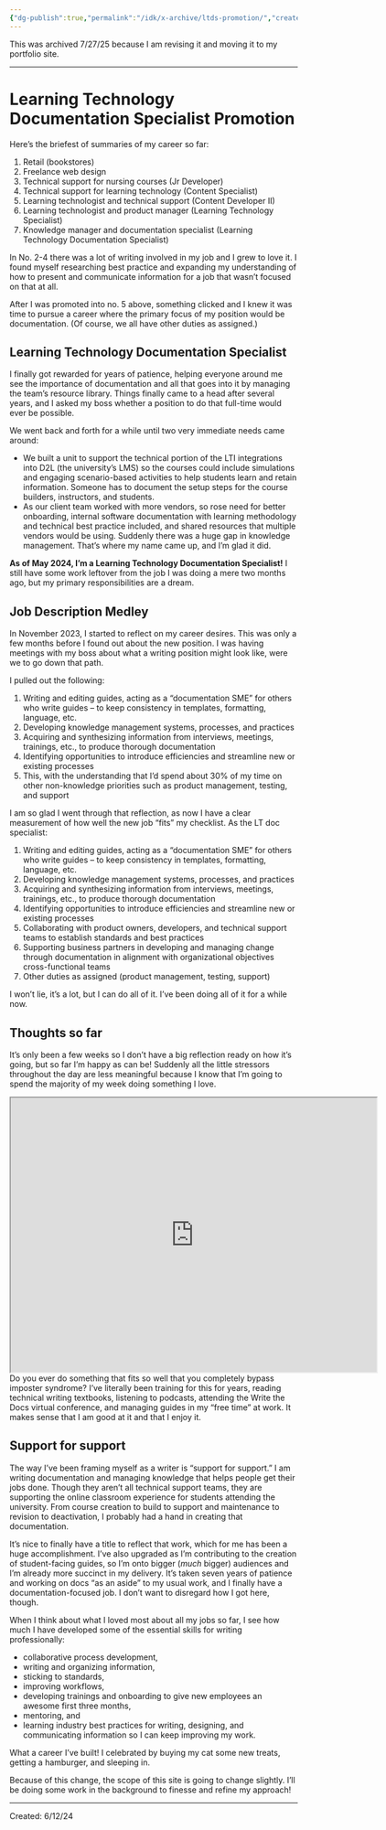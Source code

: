 ```yaml
---
{"dg-publish":true,"permalink":"/idk/x-archive/ltds-promotion/","created":"2024-12-14T14:01:59.993-05:00","updated":"2025-08-02T13:23:19.239-04:00"}
---
```


This was archived 7/27/25 because I am revising it and moving it to my portfolio site.

---
# Learning Technology Documentation Specialist Promotion 

Here’s the briefest of summaries of my career so far:

1. Retail (bookstores)
2. Freelance web design
3. Technical support for nursing courses (Jr Developer)
4. Technical support for learning technology (Content Specialist)
5. Learning technologist and technical support (Content Developer II)
6. Learning technologist and product manager (Learning Technology Specialist)
7. Knowledge manager and documentation specialist (Learning Technology Documentation Specialist)

In No. 2-4 there was a lot of writing involved in my job and I grew to love it. I found myself researching best practice and expanding my understanding of how to present and communicate information for a job that wasn’t focused on that at all.

After I was promoted into no. 5 above, something clicked and I knew it was time to pursue a career where the primary focus of my position would be documentation. (Of course, we all have other duties as assigned.)

## Learning Technology Documentation Specialist

I finally got rewarded for years of patience, helping everyone around me see the importance of documentation and all that goes into it by managing the team’s resource library. Things finally came to a head after several years, and I asked my boss whether a position to do that full-time would ever be possible.

We went back and forth for a while until two very immediate needs came around:

- We built a unit to support the technical portion of the LTI integrations into D2L (the university’s LMS) so the courses could include simulations and engaging scenario-based activities to help students learn and retain information. Someone has to document the setup steps for the course builders, instructors, and students.
- As our client team worked with more vendors, so rose need for better onboarding, internal software documentation with learning methodology and technical best practice included, and shared resources that multiple vendors would be using. Suddenly there was a huge gap in knowledge management. That’s where my name came up, and I’m glad it did.

**As of May 2024, I’m a Learning Technology Documentation Specialist!** I still have some work leftover from the job I was doing a mere two months ago, but my primary responsibilities are a dream.

## Job Description Medley

In November 2023, I started to reflect on my career desires. This was only a few months before I found out about the new position. I was having meetings with my boss about what a writing position might look like, were we to go down that path.

I pulled out the following:

1. Writing and editing guides, acting as a “documentation SME” for others who write guides – to keep consistency in templates, formatting, language, etc.
2. Developing knowledge management systems, processes, and practices
3. Acquiring and synthesizing information from interviews, meetings, trainings, etc., to produce thorough documentation
4. Identifying opportunities to introduce efficiencies and streamline new or existing processes
5. This, with the understanding that I’d spend about 30% of my time on other non-knowledge priorities such as product management, testing, and support

I am so glad I went through that reflection, as now I have a clear measurement of how well the new job “fits” my checklist. As the LT doc specialist:

1. Writing and editing guides, acting as a “documentation SME” for others who write guides – to keep consistency in templates, formatting, language, etc.
2. Developing knowledge management systems, processes, and practices
3. Acquiring and synthesizing information from interviews, meetings, trainings, etc., to produce thorough documentation
4. Identifying opportunities to introduce efficiencies and streamline new or existing processes
5. Collaborating with product owners, developers, and technical support teams to establish standards and best practices
6. Supporting business partners in developing and managing change through documentation in alignment with organizational objectives cross-functional teams
7. Other duties as assigned (product management, testing, support)

I won’t lie, it’s a lot, but I can do all of it. I’ve been doing all of it for a while now.

## Thoughts so far

It’s only been a few weeks so I don’t have a big reflection ready on how it’s going, but so far I’m happy as can be! Suddenly all the little stressors throughout the day are less meaningful because I know that I’m going to spend the majority of my week doing something I love.
<iframe src="https://drive.google.com/file/d/1KC5sdTUnntWtcny20yCNR2wxMR2MYlLi/preview" width="640" height="480" allow="autoplay"></iframe>
Do you ever do something that fits so well that you completely bypass imposter syndrome? I’ve literally been training for this for years, reading technical writing textbooks, listening to podcasts, attending the Write the Docs virtual conference, and managing guides in my “free time” at work. It makes sense that I am good at it and that I enjoy it.

## Support for support

The way I’ve been framing myself as a writer is “support for support.” I am writing documentation and managing knowledge that helps people get their jobs done. Though they aren’t all technical support teams, they are supporting the online classroom experience for students attending the university. From course creation to build to support and maintenance to revision to deactivation, I probably had a hand in creating that documentation.

It’s nice to finally have a title to reflect that work, which for me has been a huge accomplishment. I’ve also upgraded as I’m contributing to the creation of student-facing guides, so I’m onto bigger (_much_ bigger) audiences and I’m already more succinct in my delivery. It’s taken seven years of patience and working on docs “as an aside” to my usual work, and I finally have a documentation-focused job. I don’t want to disregard how I got here, though.

When I think about what I loved most about all my jobs so far, I see how much I have developed some of the essential skills for writing professionally:

- collaborative process development,
- writing and organizing information,
- sticking to standards,
- improving workflows,
- developing trainings and onboarding to give new employees an awesome first three months,
- mentoring, and
- learning industry best practices for writing, designing, and communicating information so I can keep improving my work.

What a career I’ve built! I celebrated by buying my cat some new treats, getting a hamburger, and sleeping in.

Because of this change, the scope of this site is going to change slightly. I’ll be doing some work in the background to finesse and refine my approach!

---
Created: 6/12/24